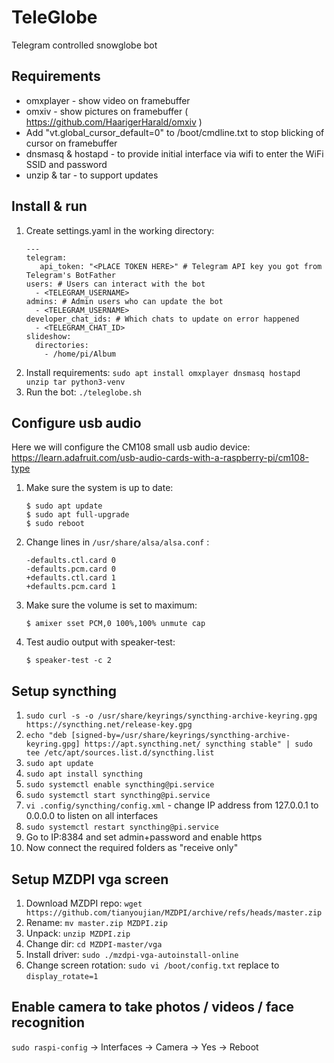 # TeleGlobe

Telegram controlled snowglobe bot

## Requirements

* omxplayer - show video on framebuffer
* omxiv - show pictures on framebuffer ( https://github.com/HaarigerHarald/omxiv )
* Add "vt.global_cursor_default=0" to /boot/cmdline.txt to stop blicking of cursor on framebuffer
* dnsmasq & hostapd - to provide initial interface via wifi to enter the WiFi SSID and password
* unzip & tar - to support updates

## Install & run

1. Create settings.yaml in the working directory:
   ```
   ---
   telegram:
      api_token: "<PLACE TOKEN HERE>" # Telegram API key you got from Telegram's BotFather
   users: # Users can interact with the bot
     - <TELEGRAM_USERNAME>
   admins: # Admin users who can update the bot
     - <TELEGRAM_USERNAME>
   developer_chat_ids: # Which chats to update on error happened
     - <TELEGRAM_CHAT_ID>
   slideshow:
     directories:
       - /home/pi/Album
   ```
2. Install requirements: `sudo apt install omxplayer dnsmasq hostapd unzip tar python3-venv`
3. Run the bot: `./teleglobe.sh`

## Configure usb audio

Here we will configure the CM108 small usb audio device: https://learn.adafruit.com/usb-audio-cards-with-a-raspberry-pi/cm108-type

1. Make sure the system is up to date:
   ```
   $ sudo apt update
   $ sudo apt full-upgrade
   $ sudo reboot
   ```
2. Change lines in `/usr/share/alsa/alsa.conf` :
   ```
   -defaults.ctl.card 0
   -defaults.pcm.card 0
   +defaults.ctl.card 1
   +defaults.pcm.card 1
   ```
3. Make sure the volume is set to maximum:
   ```
   $ amixer sset PCM,0 100%,100% unmute cap
   ```
4. Test audio output with speaker-test:
   ```
   $ speaker-test -c 2
   ```

## Setup syncthing

1. `sudo curl -s -o /usr/share/keyrings/syncthing-archive-keyring.gpg https://syncthing.net/release-key.gpg`
2. `echo "deb [signed-by=/usr/share/keyrings/syncthing-archive-keyring.gpg] https://apt.syncthing.net/ syncthing stable" | sudo tee /etc/apt/sources.list.d/syncthing.list`
3. `sudo apt update`
4. `sudo apt install syncthing`
5. `sudo systemctl enable syncthing@pi.service`
6. `sudo systemctl start syncthing@pi.service`
7. `vi .config/syncthing/config.xml` - change IP address from 127.0.0.1 to 0.0.0.0 to listen on all interfaces
8. `sudo systemctl restart syncthing@pi.service`
9. Go to IP:8384 and set admin+password and enable https
10. Now connect the required folders as "receive only"

## Setup MZDPI vga screen

1. Download MZDPI repo: `wget https://github.com/tianyoujian/MZDPI/archive/refs/heads/master.zip`
2. Rename: `mv master.zip MZDPI.zip`
3. Unpack: `unzip MZDPI.zip`
4. Change dir: `cd MZDPI-master/vga`
5. Install driver: `sudo ./mzdpi-vga-autoinstall-online`
6. Change screen rotation: `sudo vi /boot/config.txt` replace to `display_rotate=1`

## Enable camera to take photos / videos / face recognition

`sudo raspi-config` -> Interfaces -> Camera -> Yes -> Reboot
